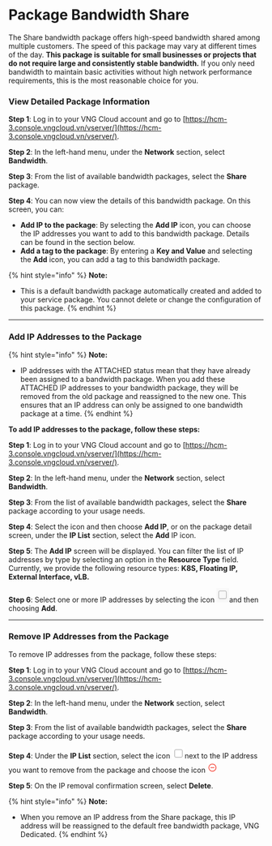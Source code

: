 # Package Bandwidth Share

The Share bandwidth package offers high-speed bandwidth shared among multiple customers. The speed of this package may vary at different times of the day. **This package is suitable for small businesses or projects that do not require large and consistently stable bandwidth.** If you only need bandwidth to maintain basic activities without high network performance requirements, this is the most reasonable choice for you.

### **View Detailed Package Information**

**Step 1**: Log in to your VNG Cloud account and go to [https://hcm-3.console.vngcloud.vn/vserver/](https://hcm-3.console.vngcloud.vn/vserver/).

**Step 2**: In the left-hand menu, under the **Network** section, select **Bandwidth**.

**Step 3**: From the list of available bandwidth packages, select the **Share** package.

**Step 4**: You can now view the details of this bandwidth package. On this screen, you can:

* **Add IP to the package**: By selecting the **Add IP** icon, you can choose the IP addresses you want to add to this bandwidth package. Details can be found in the section below.
* **Add a tag to the package**: By entering a **Key and Value** and selecting the **Add** icon, you can add a tag to this bandwidth package.

{% hint style="info" %}
**Note:**

* This is a default bandwidth package automatically created and added to your service package. You cannot delete or change the configuration of this package.
{% endhint %}

***

### **Add IP Addresses to the Package**&#x20;

{% hint style="info" %}
**Note:**

* IP addresses with the ATTACHED status mean that they have already been assigned to a bandwidth package. When you add these ATTACHED IP addresses to your bandwidth package, they will be removed from the old package and reassigned to the new one. This ensures that an IP address can only be assigned to one bandwidth package at a time.
{% endhint %}

**To add IP addresses to the package, follow these steps:**

**Step 1**: Log in to your VNG Cloud account and go to [https://hcm-3.console.vngcloud.vn/vserver/](https://hcm-3.console.vngcloud.vn/vserver/).

**Step 2**: In the left-hand menu, under the **Network** section, select **Bandwidth**.

**Step 3**: From the list of available bandwidth packages, select the **Share** package according to your usage needs.

**Step 4**: Select the icon and then choose **Add IP**, or on the package detail screen, under the **IP List** section, select the **Add** IP icon.

**Step 5**: The **Add IP** screen will be displayed. You can filter the list of IP addresses by type by selecting an option in the **Resource Type** field. Currently, we provide the following resource types: **K8S, Floating IP, External Interface, vLB.**

**Step 6**: Select one or more IP addresses by selecting the icon ![](<../../../../.gitbook/assets/image (67).png>)and then choosing **Add**.

***

### **Remove IP Addresses from the Package**

To remove IP addresses from the package, follow these steps:

**Step 1**: Log in to your VNG Cloud account and go to [https://hcm-3.console.vngcloud.vn/vserver/](https://hcm-3.console.vngcloud.vn/vserver/).

**Step 2**: In the left-hand menu, under the **Network** section, select **Bandwidth**.

**Step 3**: From the list of available bandwidth packages, select the **Share** package according to your usage needs.

**Step 4**: Under the **IP List** section, select the icon ![](<../../../../.gitbook/assets/image (68).png>)next to the IP address you want to remove from the package and choose the icon ![](<../../../../.gitbook/assets/image (69).png>)

**Step 5**: On the IP removal confirmation screen, select **Delete**.

{% hint style="info" %}
**Note:**

* When you remove an IP address from the Share package, this IP address will be reassigned to the default free bandwidth package, VNG Dedicated.
{% endhint %}

